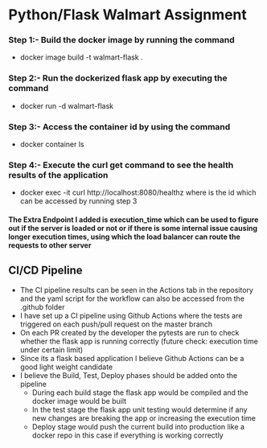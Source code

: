 # Python/Flask Walmart Assignment
### Step 1:- Build the docker image by running the command
* docker image build -t walmart-flask .
### Step 2:- Run the dockerized flask app by executing the command
* docker run -d walmart-flask
### Step 3:- Access the container id by using the command
* docker container ls
### Step 4:- Execute the curl get command to see the health results of the application
* docker exec -it <container-id> curl http://localhost:8080/healthz where <container-id> is the id which can be accessed by running step 3

#### The Extra Endpoint I added is execution_time which can be used to figure out if the server is loaded or not or if there is some internal issue causing longer execution times, using which the load balancer can route the requests to other server 

## CI/CD Pipeline
* The CI pipeline results can be seen in the Actions tab in the repository and the yaml script for the workflow can also be accessed from the .github folder
* I have set up a CI pipeline using Github Actions where the tests are triggered on each push/pull request on the master branch
* On each PR created by the developer the pytests are run to check whether the flask app is running correctly (future check: execution time under certain limit)
* Since its a flask based application I believe Github Actions can be a good light weight candidate
* I believe the Build, Test, Deploy phases should be added onto the pipeline
    * During each build stage the flask app would be compiled and the docker image would be built
    * In the test stage the flask app unit testing would determine if any new changes are breaking the app or increasing the execution time
    * Deploy stage would push the current build into production like a docker repo in this case if everything is working correctly
